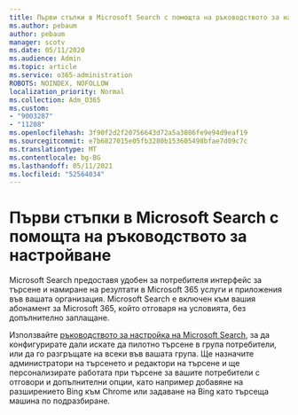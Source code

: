 ```yaml
---
title: Първи стъпки в Microsoft Search с помощта на ръководството за настройване
ms.author: pebaum
author: pebaum
manager: scotv
ms.date: 05/11/2020
ms.audience: Admin
ms.topic: article
ms.service: o365-administration
ROBOTS: NOINDEX, NOFOLLOW
localization_priority: Normal
ms.collection: Adm_O365
ms.custom:
- "9003287"
- "11208"
ms.openlocfilehash: 3f90f2d2f20756643d72a5a3086fe9e94d9eaf19
ms.sourcegitcommit: e7b6827015e05fb3280b153605498bfae7d09c7c
ms.translationtype: MT
ms.contentlocale: bg-BG
ms.lasthandoff: 05/11/2021
ms.locfileid: "52564034"
---
```

# <a name="get-started-with-microsoft-search-using-the-set-up-guide"></a>Първи стъпки в Microsoft Search с помощта на ръководството за настройване

Microsoft Search предоставя удобен за потребителя интерфейс за търсене и намиране на резултати в Microsoft 365 услуги и приложения във вашата организация. Microsoft Search е включен към вашия абонамент за Microsoft 365, който отговаря на условията, без допълнително заплащане. 

Използвайте [ръководството за настройка на Microsoft Search,](https://go.microsoft.com/fwlink/?linkid=2156919) за да конфигурирате дали искате да пилотно търсене в група потребители, или да го разгръщате на всеки във вашата група. Ще назначите администратори на търсенето и редактори на търсене и ще персонализирате работата при търсене за вашите потребители с отговори и допълнителни опции, като например добавяне на разширението Bing към Chrome или задаване на Bing като търсеща машина по подразбиране.